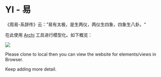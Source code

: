 # YI - 易

《周易-系辞传》云：”易有太极，是生两仪，两仪生四象，四象生八卦。“

在此使用 [Archi](https://www.archimatetool.com/) 工具进行模型化。如下概览：

![](C:\Users\v0cn037\AppData\Roaming\marktext\images\2022-07-30-20-41-46-image.png)

Please clone to local then you can view the website for elements/views in Browser.

Keep adding more detail.